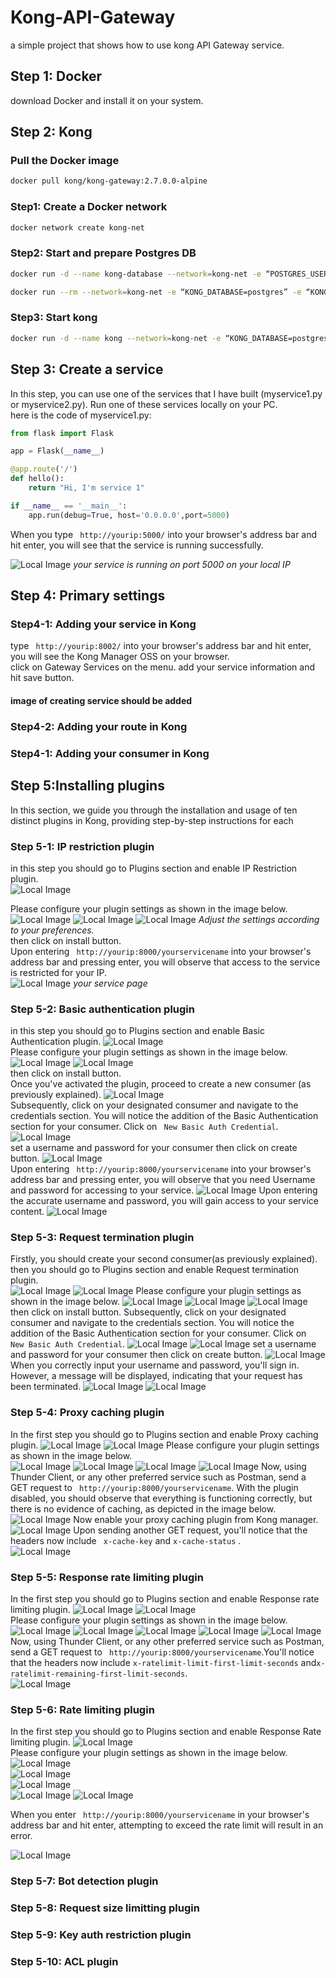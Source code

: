 # Kong-API-Gateway
 a simple project that shows how to use kong API Gateway service.
## Step 1: Docker
download Docker and install it on your system.
## Step 2: Kong

### Pull the Docker image  

```bash  
docker pull kong/kong-gateway:2.7.0.0-alpine
```  


### Step1: Create a Docker network

```bash
docker network create kong-net
```  

### Step2: Start and prepare Postgres DB

```bash  
docker run -d --name kong-database --network=kong-net -e “POSTGRES_USER=kong” -e “POSTGRES_DB=kong” -e “POSTGRES_PASSWORD=kong” -p 5432:5432 postgres:9.6
```   

```bash
docker run --rm --network=kong-net -e “KONG_DATABASE=postgres” -e “KONG_PG_HOST=kong-database” -e “KONG_PG_PASSWORD=kong” kong:latest kong migrations bootstrap
```   

### Step3: Start kong

```bash 
docker run -d --name kong --network=kong-net -e “KONG_DATABASE=postgres” -e “KONG_PG_HOST=kong-database” -e “KONG_PG_PASSWORD=kong” -e “KONG_PROXY_ACCESS_LOG=/dev/stdout” -e “KONG_ADMIN_ACCESS_LOG=/dev/stdout” -e “KONG_PROXY_ERROR_LOG=/dev/stderr” -e “KONG_ADMIN_ERROR_LOG=/dev/stderr” -e “KONG_ADMIN_LISTEN=0.0.0.0:8001, 0.0.0.0:8444 ssl” -p 8000:8000 -p 8443:8443 -p 8001:8001 -p 8444:8444 -p 8002:8002 kong:latest
```    
## Step 3: Create a service
In this step, you can use one of the services that I have built (myservice1.py or myservice2.py). Run one of these services locally on your PC.  
here is the code of myservice1.py:
```python
from flask import Flask

app = Flask(__name__)

@app.route('/')
def hello():
    return "Hi, I'm service 1"

if __name__ == '__main__':
    app.run(debug=True, host='0.0.0.0',port=5000)

```
When you type ``` http://yourip:5000/``` into your browser's address bar and hit enter, you will see that the service is running successfully.
  
  
![Local Image](/images/IP-restriction/service-runnig.JPG)
*your service is running on port 5000 on your local IP*
## Step 4: Primary settings
### Step4-1: Adding your service in Kong
 type ``` http://yourip:8002/``` into your browser's address bar and hit enter, you will see the Kong Manager OSS on your browser.  
 click on Gateway Services on the menu.
 add your service information and hit save button.  
 
 #### image of creating service should be added 
 
 ### Step4-2: Adding your route in Kong
 
 ### Step4-1: Adding your consumer in Kong
 
 
## Step 5:Installing plugins
In this section, we guide you through the installation and usage of ten distinct plugins in Kong, providing step-by-step instructions for each
### Step 5-1: IP restriction plugin
in this step you should go to Plugins section and enable IP Restriction plugin.    
![Local Image](/images/IP-restriction/1.JPG)  

Please configure your plugin settings as shown in the image below.  
![Local Image](/images/IP-restriction/2.JPG) 
![Local Image](/images/IP-restriction/3.JPG) 
![Local Image](/images/IP-restriction/4.JPG)
*Adjust the settings according to your preferences.*  
then click on install button.  
Upon entering ``` http://yourip:8000/yourservicename``` into your browser's address bar and pressing enter, you will observe that access to the service is restricted for your IP.   
![Local Image](/images/IP-restriction/5.JPG)
*your service page* 
### Step 5-2: Basic authentication plugin
in this step you should go to Plugins section and enable Basic Authentication plugin.
![Local Image](/images/Basic-authentication/1.JPG)  
Please configure your plugin settings as shown in the image below.  
![Local Image](/images/Basic-authentication/2.JPG) 
![Local Image](/images/Basic-authentication/3.JPG)  
then click on install button.  
Once you've activated the plugin, proceed to create a new consumer (as previously explained).
![Local Image](/images/Basic-authentication/4.JPG)  
Subsequently, click on your designated consumer and navigate to the credentials section. You will notice the addition of the Basic Authentication section for your consumer. Click on ``` New Basic Auth Credential```.
![Local Image](/images/Basic-authentication/5.JPG)  
set a username and password for your consumer then click on create button.
![Local Image](/images/Basic-authentication/6.JPG)  
Upon entering ``` http://yourip:8000/yourservicename``` into your browser's address bar and pressing enter, you will observe that you need Username and password for accessing to your service.
![Local Image](/images/Basic-authentication/7.JPG)
Upon entering the accurate username and password, you will gain access to your service content.
![Local Image](/images/Basic-authentication/8.JPG)
### Step 5-3: Request termination plugin
Firstly, you should create your second consumer(as previously explained).
then you should go to Plugins section and enable Request termination plugin.  
![Local Image](/images/Request-termination/3.JPG) 
![Local Image](/images/Request-termination/4.JPG)
Please configure your plugin settings as shown in the image below.
![Local Image](/images/Request-termination/5.JPG)
![Local Image](/images/Request-termination/6.JPG)
![Local Image](/images/Request-termination/7.JPG)
then click on install button. 
Subsequently, click on your designated consumer and navigate to the credentials section. You will notice the addition of the Basic Authentication section for your consumer. Click on ``` New Basic Auth Credential```.
![Local Image](/images/Request-termination/8.JPG)
![Local Image](/images/Request-termination/9.JPG)
set a username and password for your consumer then click on create button.
![Local Image](/images/Request-termination/10.JPG)
When you correctly input your username and password, you'll sign in. However, a message will be displayed, indicating that your request has been terminated.
![Local Image](/images/Request-termination/11.JPG)
![Local Image](/images/Request-termination/12.JPG)

### Step 5-4: Proxy caching plugin
In the first step you should go to Plugins section and enable Proxy caching plugin.
![Local Image](/images/Proxy-caching/1.JPG)
![Local Image](/images/Proxy-caching/2.JPG)
Please configure your plugin settings as shown in the image below.  
![Local Image](/images/Proxy-caching/3.JPG)
![Local Image](/images/Proxy-caching/4.JPG)
![Local Image](/images/Proxy-caching/5.JPG)
![Local Image](/images/Proxy-caching/6.JPG)
Now, using Thunder Client, or any other preferred service such as Postman, send a GET request to ``` http://yourip:8000/yourservicename```. With the plugin disabled, you should observe that everything is functioning correctly, but there is no evidence of caching, as depicted in the image below.
![Local Image](/images/Proxy-caching/7.JPG)
Now enable your proxy caching plugin from Kong manager.
![Local Image](/images/Proxy-caching/7.JPG)
Upon sending another GET request, you'll notice that the headers now include ``` x-cache-key``` and  ```x-cache-status``` .  
![Local Image](/images/Proxy-caching/9.JPG)
### Step 5-5: Response rate limiting plugin
In the first step you should go to Plugins section and enable Response rate limiting plugin.
![Local Image](/images/Response-rate-limiting/1.JPG)
![Local Image](/images/Response-rate-limiting/2.JPG)  
Please configure your plugin settings as shown in the image below.
![Local Image](/images/Response-rate-limiting/3.JPG)
![Local Image](/images/Response-rate-limiting/4.JPG)
![Local Image](/images/Response-rate-limiting/5.JPG)
![Local Image](/images/Response-rate-limiting/6.JPG)
![Local Image](/images/Response-rate-limiting/7.JPG)
Now, using Thunder Client, or any other preferred service such as Postman, send a GET request to ``` http://yourip:8000/yourservicename```.You'll notice that the headers now include ```x-ratelimit-limit-first-limit-seconds``` and```x-ratelimit-remaining-first-limit-seconds```.  
![Local Image](/images/Response-rate-limiting/9.JPG)
### Step 5-6: Rate limiting plugin
In the first step you should go to Plugins section and enable Response Rate limiting plugin.
![Local Image](/images/Rate-Limiter/1.JPG)  
Please configure your plugin settings as shown in the image below.
![Local Image](/images/Rate-Limiter/2.JPG)  
![Local Image](/images/Rate-Limiter/3.JPG)  
![Local Image](/images/Rate-Limiter/4.JPG)  
![Local Image](/images/Rate-Limiter/5.JPG)
![Local Image](/images/Rate-Limiter/6.JPG)

When you enter ``` http://yourip:8000/yourservicename``` in your browser's address bar and hit enter, attempting to exceed the rate limit will result in an error.

![Local Image](/images/Rate-Limiter/8.JPG)  

### Step 5-7: Bot detection plugin

### Step 5-8: Request size limitting plugin
### Step 5-9: Key auth restriction plugin
### Step 5-10: ACL plugin
